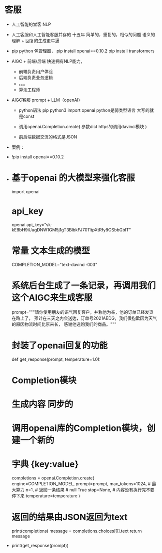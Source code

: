 # 客服
- 人工智能的堂客
    NLP 
- 人工客服和人工智能客服并存的 十五年
    简单的，重复的，相似的问题
    语义的理解 + 回复的生成更牛逼

- pip
    python 包管理器，
    pip install openai==0.10.2
    pip  install transformers

- AIGC + 
    前端/后端 快速拥有NLP能力，
    - 前端负责用户体验
    - 后端负责业务逻辑
    - 。。。
    - 算法工程师

- AIGC客服
    prompt + LLM（openAI）
    - python语法
        pip python3
        import openai
        python是弱类型语言 大写的就是const
    
    - 调用openai.Completion.create(
        参数dict
        https的调用davinci模块
    )
    - 前后端数据交流的格式是JSON



 -  案例：

 -  !pip install openai==0.10.2

 -  # 基于openai 的大模型来强化客服
    import openai
    # api_key
    openai.api_key="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"
    # 常量 文本生成的模型
    COMPLETION_MODEL="text-davinci-003"
    # 系统后台生成了一条记录，再调用我们这个AIGC来生成客服
    prompt="""请你使用朋友的语气回复客户，并称他为亲，他的订单已经发货在路上了，
    预计在三天之内会送达，订单号2021AEDG，我们很抱歉因为天气的原因物流时间比原来长，
    感谢他选购我们的商品。"""
    # 封装了openai回复的功能
    def get_response(prompt, temperature=1.0):
    # Completion模块
    # 生成内容 同步的
    # 调用openai库的Completion模块，创建一个新的
    # 字典 {key:value}
    completions = openai.Completion.create(
        engine=COMPLETION_MODEL,
        prompt=prompt,
        max_tokens=1024, # 最大算力
        n=1, # 返回一条结果
        # null True
        stop=None, # 内容没有执行完不要停下来
        temperature=temperature
    )
    # 返回的结果由JSON返回为text
    print(completions)
    message = completions.choices[0].text
    return message

 -  print(get_response(prompt))